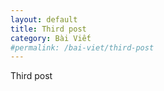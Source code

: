 ```yaml
---
layout: default
title: Third post
category: Bài Viết
#permalink: /bai-viet/third-post
---
```

<p>Third post</p>